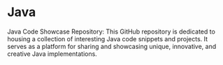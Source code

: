 # Java
Java Code Showcase Repository: This GitHub repository is dedicated to housing a collection of interesting Java code snippets and projects. It serves as a platform for sharing and showcasing unique, innovative, and creative Java implementations. 
